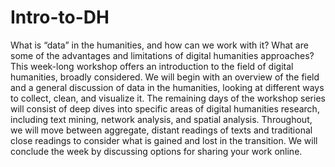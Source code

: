 # Intro-to-DH
What is “data” in the humanities, and how can we work with it? What are some of the advantages and limitations of digital humanities approaches? This week-long workshop offers an introduction to the field of digital humanities, broadly considered. We will begin with an overview of the field and a general discussion of data in the humanities, looking at different ways to collect, clean, and visualize it. The remaining days of the workshop series will consist of deep dives into specific areas of digital humanities research, including text mining, network analysis, and spatial analysis. Throughout, we will move between aggregate, distant readings of texts and traditional close readings to consider what is gained and lost in the transition. We will conclude the week by discussing options for sharing your work online.
